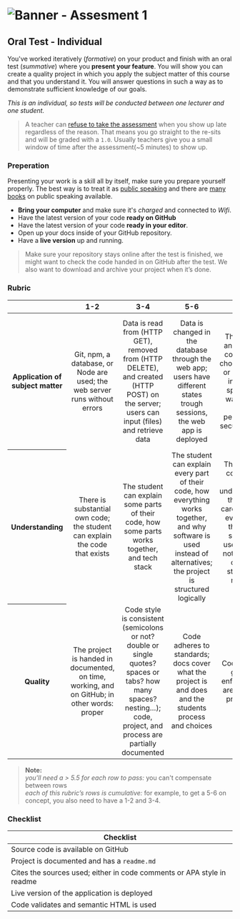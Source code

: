 # ![Banner - Assesment 1][banner]

## Oral Test - Individual
You've worked iteratively (_formative_) on your product and finish with an oral test (_summative_) where you **present your feature**. You will show you can create a quality project in which you apply the subject matter of this course and that you understand it. You will answer questions in such a way as to demonstrate sufficient knowledge of our goals. 

*This is an individual, so  tests will be conducted between one lecturer and one student.*

> A teacher can [refuse to take the assessment][refuse] when you show up late regardless of the reason. That means you go straight to the re-sits and will be graded with a `1.0`. Usually teachers give you a small window of time after the assessment(~5 minutes) to show up.

### Preperation
Presenting your work is a skill all by itself, make sure you prepare yourself properly. The best way is to treat it as [public speaking](https://abookapart.com/products/demystifying-public-speaking) and there are [many books](https://be.noti.st/2018/recommended-books-for-public-speakers) on public speaking available.

* **Bring your computer** and make sure it's _charged_ and connected to _Wifi_.
* Have the latest version of your code **ready on GitHub**
* Have the latest version of your code **ready in your editor**.
* Open up your docs inside of your GitHub repository.
* Have a **live version** up and running.

> Make sure your repository stays online after the test is finished, we might want to check the code handed in on GitHub after the test. We also want to download and archive your project when it’s done.

### Rubric

<table>
  <thead>
    <tr>
      <th></th>
      <th><strong>1-2</strong></th>
      <th><strong>3-4</strong></th>
      <th><strong>5-6</strong></th>
      <th><strong>7-8</strong></th>
      <th><strong>9-10</strong></th>
    </tr>
  </thead>
  <tbody>
    <tr>
      <th align="center" scope="row"><strong>Application</strong> of subject matter</th>
      <td align="center">Git, npm, a database, or Node are used; the web server runs without errors</td>
      <td align="center">Data is read from (HTTP GET), removed from (HTTP DELETE), and created (HTTP POST) on the server; users can input (files) and retrieve data</td>
      <td align="center">Data is changed in the database through the web app; users have different states trough sessions, the web app is deployed</td>
      <td align="center">The web app and database contain well-chosen features or methods of interaction; special care was taken to create a performant or secure web app</td>
      <td align="center">
        😱<br>
        The way the student applies Git, npm, databases, and Node is more advanced than what they were taught in class; let’s switch places
      </td>
    </tr>
    <tr>
      <th align="center" scope="row">Understanding</th>
      <td align="center">There is substantial own code; the student can explain the code that exists</td>
      <td align="center">The student can explain some parts of their code, how some parts works together, and tech stack</td>
      <td align="center">The student can explain every part of their code, how everything works together, and why software is used instead of alternatives; the project is structured logically</td>
      <td align="center">The project is complex but still understandable; the student carefully chose every part of their stack; software is used that was not covered in class; the student can make live changes</td>
      <td align="center">
        🤓<br>
        The student understands JavaScript and Node’s programming principles and a geeky / nerdy conversation can be held about these principles
      </td>
    </tr>
    <tr>
      <th align="center" scope="row">Quality</th>
      <td align="center">The project is handed in documented, on time, working, and on GitHub; in other words: proper</td>
      <td align="center">Code style is consistent (semicolons or not? double or single quotes? spaces or tabs? how many spaces? nesting…); code, project, and process are partially documented</td>
      <td align="center">Code adheres to standards; docs cover what the project is and does and the students process and choices</td>
      <td align="center">Code quality is good and enforced; docs are useful and professional</td>
      <td align="center">
        📚<br>
        Code and docs both read like great books
      </td>
    </tr>
  </tbody>
</table>



> **Note:**  
> _you'll need a > 5.5 for each row to pass:_  you can't compensate between rows  
> _each of this rubric’s rows is cumulative:_ for example, to get a 5-6 on concept, you also need to have a 1-2 and 3-4.

### Checklist

| Checklist                                                                  |
| -------------------------------------------------------------------------- |
| Source code is available on GitHub                                         |
| Project is documented and has a `readme.md`                                |
| Cites the sources used; either in code comments or APA style in readme     |
| Live version of the application is deployed                                |
| Code validates and semantic HTML is used                                   |

[banner]: https://cmda-bt.github.io/be-course-18-19/assets/banner-a1.svg
[refuse]: https://az.hva.nl/studenten/az-lemmas/studenten/faculteiten/fdmci/tentamens-en-herkansingen-amfi/tentamens-en-herkansingen-amfi.html
